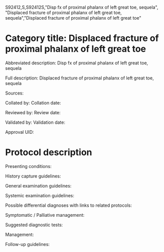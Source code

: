 S92412,S,S92412S,"Disp fx of proximal phalanx of left great toe, sequela", "Displaced fracture of proximal phalanx of left great toe, sequela","Displaced fracture of proximal phalanx of left great toe"
# Category title: Displaced fracture of proximal phalanx of left great toe

Abbreviated description: Disp fx of proximal phalanx of left great toe, sequela

Full description: Displaced fracture of proximal phalanx of left great toe, sequela

Sources:

Collated by:
Collation date:

Reviewed by:
Review date:

Validated by:
Validation date:

Approval UID:

# Protocol description

Presenting conditions:

History capture guidelines:

General examination guidelines:

Systemic examination guidelines:

Possible differential diagnoses with links to related protocols:

Symptomatic / Palliative management:

Suggested diagnostic tests:

Management:

Follow-up guidelines:
